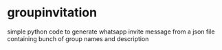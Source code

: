 # groupinvitation
simple python code to generate whatsapp invite message from a json file containing bunch of group names and description
